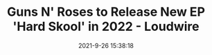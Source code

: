 ---
"title": "Guns N' Roses to Release New EP 'Hard Skool' in 2022 - Loudwire"
"date": "2021-9-26 15:38:18"
"feed_name": "GOOGLENEWSINDUSTRIAL"
"feed_website": "https://news.google.com/search?q=industrial%2Bincident&hl=en-US&gl=US&ceid=US:en"
"feed_rss": "https://news.google.com/rss/search?q=industrial%2Bincident&hl=en-US&gl=US&ceid=US:en"
"link": "https://loudwire.com/guns-n-roses-ep-hard-skool-2022/"
"file": "_posts/2021-1-1-c24b7ae8f2fc22ec3a509329650b661927f42541.md"
"accident": "0"
"drilling": "0"
"dead": "0"
"injured": "0"
"where": "unknown site"
---